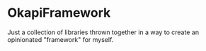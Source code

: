 # OkapiFramework
Just a collection of libraries thrown together in a way to create an opinionated "framework" for myself.
